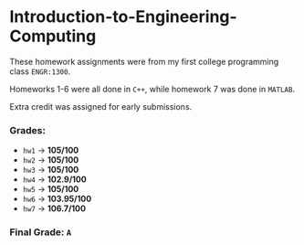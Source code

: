 # Introduction-to-Engineering-Computing

These homework assignments were from my first college programming class `ENGR:1300`.

Homeworks 1-6 were all done in `C++`, while homework 7 was done in `MATLAB`.

Extra credit was assigned for early submissions.

### Grades:
 - `hw1` -> **105/100**
 - `hw2` -> **105/100**
 - `hw3` -> **105/100**
 - `hw4` -> **102.9/100**
 - `hw5` -> **105/100**
 - `hw6` -> **103.95/100**
 - `hw7` -> **106.7/100**
 
### Final Grade: `A`
